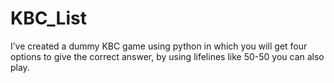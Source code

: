 # KBC_List
I’ve created a dummy KBC game using python in which you will get four options to give the correct answer, 
by using lifelines like 50-50 you can also play.

